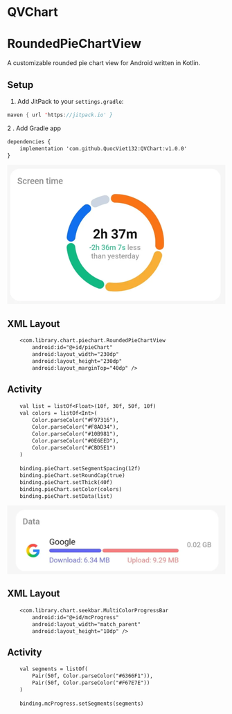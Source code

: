 # QVChart

# RoundedPieChartView

A customizable rounded pie chart view for Android written in Kotlin.

## Setup

1. Add JitPack to your `settings.gradle`:

```kotlin
maven { url 'https://jitpack.io' }
```

2 . Add Gradle app
```
dependencies {
    implementation 'com.github.QuocViet132:QVChart:v1.0.0'
}
```

![PieChart](https://github.com/QuocViet132/QVChart/blob/master/pie_chart.webp?raw=true)

## XML Layout
```
    <com.library.chart.piechart.RoundedPieChartView
        android:id="@+id/pieChart"
        android:layout_width="230dp"
        android:layout_height="230dp"
        android:layout_marginTop="40dp" />
```

## Activity
```
    val list = listOf<Float>(10f, 30f, 50f, 10f)
    val colors = listOf<Int>(
        Color.parseColor("#F97316"),
        Color.parseColor("#F8AD34"),
        Color.parseColor("#10B981"),
        Color.parseColor("#0E6EED"),
        Color.parseColor("#CBD5E1")
    )

    binding.pieChart.setSegmentSpacing(12f)
    binding.pieChart.setRoundCap(true)
    binding.pieChart.setThick(40f)
    binding.pieChart.setColor(colors)
    binding.pieChart.setData(list)
```
![ProgressBar](https://github.com/QuocViet132/QVChart/blob/master/progressbar.webp?raw=true)

## XML Layout
```
    <com.library.chart.seekbar.MultiColorProgressBar
        android:id="@+id/mcProgress"
        android:layout_width="match_parent"
        android:layout_height="10dp" />
```

## Activity
```
    val segments = listOf(
        Pair(50f, Color.parseColor("#6366F1")),
        Pair(50f, Color.parseColor("#F67E7E"))
    )

    binding.mcProgress.setSegments(segments)
```
